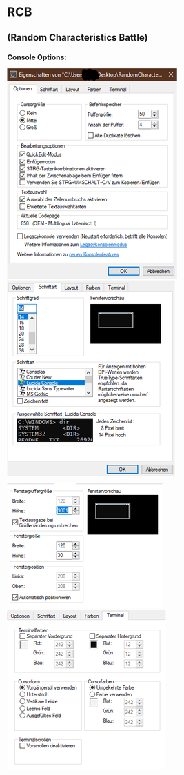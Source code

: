 # RCB 
## (Random Characteristics Battle)

### Console Options:

![Image doesnt load](https://github.com/Blackture/RCB/blob/master/Assets/options.PNG "RCB Console Options") ![Image doesnt load](https://github.com/Blackture/RCB/blob/master/Assets/options2.PNG "RCB Console Options")

![Image doesnt load](https://github.com/Blackture/RCB/blob/master/Assets/options3.PNG "RCB Console Options") ![Image doesnt load](https://github.com/Blackture/RCB/blob/master/Assets/options4.PNG "RCB Console Options")
